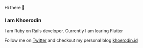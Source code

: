 Hi there 👋 
### I am Khoerodin
I am Ruby on Rails developer. Currently I am learing Flutter

Follow me on [Twitter](https://twitter.com/khoerodin) and checkout my personal blog [khoerodin.id](https://khoerodin.id)
